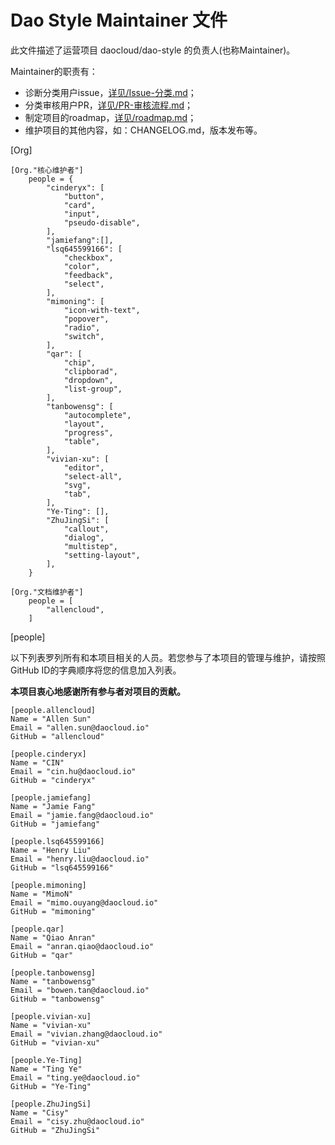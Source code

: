 # Dao Style Maintainer 文件

此文件描述了运营项目 daocloud/dao-style 的负责人(也称Maintainer)。
 
Maintainer的职责有：

* 诊断分类用户issue，[详见/Issue-分类.md](project/Issue-分类.md)；
* 分类审核用户PR，[详见/PR-审核流程.md](project/PR-审核流程.md)；
* 制定项目的roadmap，[详见/roadmap.md](roadmap.md)；
* 维护项目的其他内容，如：CHANGELOG.md，版本发布等。


[Org]

	[Org."核心维护者"]
		people = {
			"cinderyx": [
				"button", 
				"card", 
				"input", 
				"pseudo-disable",
			],
			"jamiefang":[],
			"lsq645599166": [
				"checkbox", 
				"color", 
				"feedback", 
				"select",
			],
			"mimoning": [
				"icon-with-text", 
				"popover", 
				"radio", 
				"switch",
			],
			"qar": [
				"chip", 
				"clipborad", 
				"dropdown", 
				"list-group",
			],
			"tanbowensg": [
				"autocomplete", 
				"layout", 
				"progress", 
				"table",
			],
			"vivian-xu": [
				"editor", 
				"select-all", 
				"svg", 
				"tab",
			],
			"Ye-Ting": [],
			"ZhuJingSi": [
				"callout", 
				"dialog", 
				"multistep", 
				"setting-layout",
			],
		}

	[Org."文档维护者"]
		people = [
			"allencloud",
		]

[people]

以下列表罗列所有和本项目相关的人员。若您参与了本项目的管理与维护，请按照GitHub ID的字典顺序将您的信息加入列表。

**本项目衷心地感谢所有参与者对项目的贡献。**

	[people.allencloud]
	Name = "Allen Sun"
	Email = "allen.sun@daocloud.io"
	GitHub = "allencloud"

	[people.cinderyx]
	Name = "CIN"
	Email = "cin.hu@daocloud.io"
	GitHub = "cinderyx"

	[people.jamiefang]
	Name = "Jamie Fang"
	Email = "jamie.fang@daocloud.io"
	GitHub = "jamiefang"

	[people.lsq645599166]
	Name = "Henry Liu"
	Email = "henry.liu@daocloud.io"
	GitHub = "lsq645599166"

	[people.mimoning]
	Name = "MimoN"
	Email = "mimo.ouyang@daocloud.io"
	GitHub = "mimoning"

	[people.qar]
	Name = "Qiao Anran"
	Email = "anran.qiao@daocloud.io"
	GitHub = "qar"

	[people.tanbowensg]
	Name = "tanbowensg"
	Email = "bowen.tan@daocloud.io"
	GitHub = "tanbowensg"

	[people.vivian-xu]
	Name = "vivian-xu"
	Email = "vivian.zhang@daocloud.io"
	GitHub = "vivian-xu"

	[people.Ye-Ting]
	Name = "Ting Ye"
	Email = "ting.ye@daocloud.io"
	GitHub = "Ye-Ting"

	[people.ZhuJingSi]
	Name = "Cisy"
	Email = "cisy.zhu@daocloud.io"
	GitHub = "ZhuJingSi"
